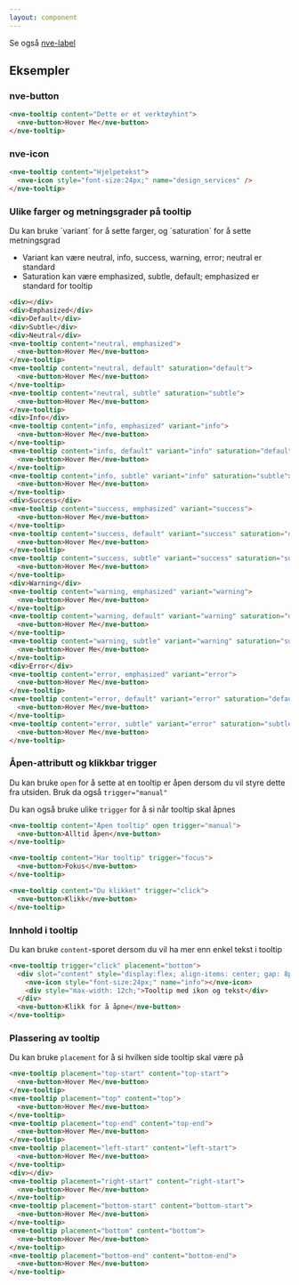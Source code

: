 ```yaml
---
layout: component
---
```


Se også [nve-label](./nve-label.html)

## Eksempler

### nve-button

<CodeExamplePreview container-flex-align="start">

```html
<nve-tooltip content="Dette er et verktøyhint">
  <nve-button>Hover Me</nve-button>
</nve-tooltip>
```

</CodeExamplePreview>

### nve-icon

<CodeExamplePreview container-items-align="start">

```html
<nve-tooltip content="Hjelpetekst">
  <nve-icon style="font-size:24px;" name="design_services" />
</nve-tooltip>
```

</CodeExamplePreview>

### Ulike farger og metningsgrader på tooltip

Du kan bruke ´variant´ for å sette farger, og ´saturation´ for å sette metningsgrad

- Variant kan være neutral, info, success, warning, error; neutral er standard
- Saturation kan være emphasized, subtle, default; emphasized er standard for tooltip

<CodeExamplePreview container-grid-template-columns="auto 1fr 1fr 1fr;" container-items-align="center" container-justify-items="center">

```html
<div></div>
<div>Emphasized</div>
<div>Default</div>
<div>Subtle</div>
<div>Neutral</div>
<nve-tooltip content="neutral, emphasized">
  <nve-button>Hover Me</nve-button>
</nve-tooltip>
<nve-tooltip content="neutral, default" saturation="default">
  <nve-button>Hover Me</nve-button>
</nve-tooltip>
<nve-tooltip content="neutral, subtle" saturation="subtle">
  <nve-button>Hover Me</nve-button>
</nve-tooltip>
<div>Info</div>
<nve-tooltip content="info, emphasized" variant="info">
  <nve-button>Hover Me</nve-button>
</nve-tooltip>
<nve-tooltip content="info, default" variant="info" saturation="default">
  <nve-button>Hover Me</nve-button>
</nve-tooltip>
<nve-tooltip content="info, subtle" variant="info" saturation="subtle">
  <nve-button>Hover Me</nve-button>
</nve-tooltip>
<div>Success</div>
<nve-tooltip content="success, emphasized" variant="success">
  <nve-button>Hover Me</nve-button>
</nve-tooltip>
<nve-tooltip content="success, default" variant="success" saturation="default">
  <nve-button>Hover Me</nve-button>
</nve-tooltip>
<nve-tooltip content="success, subtle" variant="success" saturation="subtle">
  <nve-button>Hover Me</nve-button>
</nve-tooltip>
<div>Warning</div>
<nve-tooltip content="warning, emphasized" variant="warning">
  <nve-button>Hover Me</nve-button>
</nve-tooltip>
<nve-tooltip content="warning, default" variant="warning" saturation="default">
  <nve-button>Hover Me</nve-button>
</nve-tooltip>
<nve-tooltip content="warning, subtle" variant="warning" saturation="subtle">
  <nve-button>Hover Me</nve-button>
</nve-tooltip>
<div>Error</div>
<nve-tooltip content="error, emphasized" variant="error">
  <nve-button>Hover Me</nve-button>
</nve-tooltip>
<nve-tooltip content="error, default" variant="error" saturation="default">
  <nve-button>Hover Me</nve-button>
</nve-tooltip>
<nve-tooltip content="error, subtle" variant="error" saturation="subtle">
  <nve-button>Hover Me</nve-button>
</nve-tooltip>
```

</CodeExamplePreview>

### Åpen-attributt og klikkbar trigger

Du kan bruke `open` for å sette at en tooltip er åpen dersom du vil styre dette fra utsiden. Bruk da også `trigger="manual"`

Du kan også bruke ulike `trigger` for å si når tooltip skal åpnes

<CodeExamplePreview container-grid-template-columns="auto auto auto;" container-justify-content= "start">

```html
<nve-tooltip content="Åpen tooltip" open trigger="manual">
  <nve-button>Alltid åpen</nve-button>
</nve-tooltip>

<nve-tooltip content="Har tooltip" trigger="focus">
  <nve-button>Fokus</nve-button>
</nve-tooltip>

<nve-tooltip content="Du klikket" trigger="click">
  <nve-button>Klikk</nve-button>
</nve-tooltip>
```

</CodeExamplePreview >

### Innhold i tooltip

Du kan bruke `content`-sporet dersom du vil ha mer enn enkel tekst i tooltip

<CodeExamplePreview container-items-align="start">

```html
<nve-tooltip trigger="click" placement="bottom">
  <div slot="content" style="display:flex; align-items: center; gap: 8px; justify-content: flex-start;">
    <nve-icon style="font-size:24px;" name="info"></nve-icon>
    <div style="max-width: 12ch;">Tooltip med ikon og tekst</div>
  </div>
  <nve-button>Klikk for å åpne</nve-button>
</nve-tooltip>
```

</CodeExamplePreview>

### Plassering av tooltip

Du kan bruke `placement` for å si hvilken side tooltip skal være på

<CodeExamplePreview container-grid-template-columns="1fr 1fr 1fr;" container-items-align="start" container-justify-items="center">

```html
<nve-tooltip placement="top-start" content="top-start">
  <nve-button>Hover Me</nve-button>
</nve-tooltip>
<nve-tooltip placement="top" content="top">
  <nve-button>Hover Me</nve-button>
</nve-tooltip>
<nve-tooltip placement="top-end" content="top-end">
  <nve-button>Hover Me</nve-button>
</nve-tooltip>
<nve-tooltip placement="left-start" content="left-start">
  <nve-button>Hover Me</nve-button>
</nve-tooltip>
<div></div>
<nve-tooltip placement="right-start" content="right-start">
  <nve-button>Hover Me</nve-button>
</nve-tooltip>
<nve-tooltip placement="bottom-start" content="bottom-start">
  <nve-button>Hover Me</nve-button>
</nve-tooltip>
<nve-tooltip placement="bottom" content="bottom">
  <nve-button>Hover Me</nve-button>
</nve-tooltip>
<nve-tooltip placement="bottom-end" content="bottom-end">
  <nve-button>Hover Me</nve-button>
</nve-tooltip>
```

</CodeExamplePreview>
